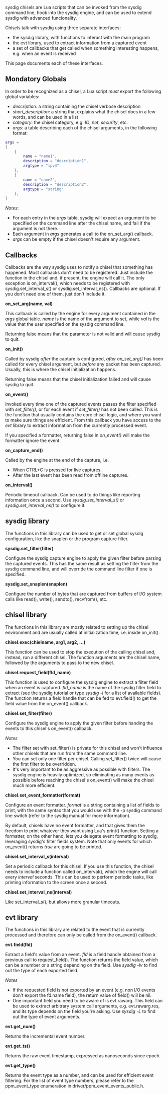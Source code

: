 sysdig chisels are Lua scripts that can be invoked from the sysdig command line, hook into the sysdig engine, and can be used to extend sysdig with advanced funcionality.

Chisels talk with sysdig using three separate interfaces: 
* the sysdig library, with functions to interact with the main program
* the evt library, used to extract information from a captured event
* a set of callbacks that get called when something interesting happens, e.g. when an event is received 

This page documents each of these interfaces.

## Mondatory Globals
In order to be recognized as a chisel, a Lua script *must* export the following global variables:
* _description_: a string containing the chisel verbose description
* _short_description_: a string that explains what the chisel does in a few words, and can be used in a list
* _category_: the chisel category, e.g. _IO_, _net_, _security_, etc.
* _args_: a table describing each of the chisel arguments, in the following format:

```lua 
args = 
{
	{
		name = "name1", 
		description = "description1", 
		argtype = "ipv4"
	},
	{
		name = "name2", 
		description = "description2", 
		argtype = "string"
	},
}
```

_Notes_: 
* For each entry in the _args_ table, sysdig will expect an argument to be specified on the command line after the chisel name, and fail if the argument is not there.
* Each argument in _args_ generates a call to the on_set_arg() callback.
* _args_ can be empty if the chisel doesn't require any argument. 

## Callbacks
Callbacks are the way sysdig uses to notify a chisel that something has happened. Most callbacks don't need to be registered. Just include the function in the chisel and, if present, the engine will call it. The only exception is on_interval(), which needs to be registered with sysdig.set_interval_s() or sysdig.set_interval_ns().
Callbacks are optional. If you don't need one of them, just don't include it.

**on_set_arg(name, val)**

This callback is called by the engine for every argument contained in the _args_ global table. _name_ is the name of the argument to set, while _val_ is the value that the user specified on the sysdig command line.

Returning false means that the parameter is not valid and will cause sysdig to quit.

**on_init()**

Called by sysdig *after* the capture is configured, *after* _on_set_arg()_ has been called for every chisel argument, but *before* any packet has been captured. Usually, this is where the chisel initialization happens.

Returning false means that the chisel initialization failed and will cause sysdig to quit.

**on_event()**

Invoked every time one of the captured events passes the filter specified with _set_filter()_, or for each event if _set_filter()_ has not been called. This is the function that usually contains the core chisel logic, and where you want to make sure things are efficient. From this callback you have access to the _evt_ library to extract information from the currently processed event.

If you specified a formatter, returning false in _on_event()_ will make the formatter ignore the event.

**on_capture_end()**

Called by the engine at the end of the capture, i.e.
* When CTRL+C is pressed for live captures.
* After the last event has been read from offline captures.

**on_interval()**

Periodic timeout callback. Can be used to do things like reporting information once a second. Use _sysdig.set_interval_s()_ or _sysdig.set_interval_ns()_ to configure it.

## sysdig library
The functions in this library can be used to get or set global sysdig configuration, like the snaplen or the program capture filter.

**sysdig.set_filter(filter)**

Configure the sysdig capture engine to apply the given filter before parsing the captured events. This has the same result as setting the filter from the sysdig command line, and will override the command line filter if one is specified.

**sysdig.set_snaplen(snaplen)**

Configure the number of bytes that are captured from buffers of I/O system calls like read(), write(), sendto(), recvfrom(), etc.

## chisel library
The functions in this library are mostly related to setting up the chisel environment and are usually called at initialization time, i.e. inside on_init().

**chisel.exec(chielname, arg1, arg2, ...)**

This function can be used to stop the execution of the calling chisel and, instead, run a different chisel. The function arguments are the chisel name, followed by the arguments to pass to the new chisel. 

**chisel.request_field(fld_name)**

This function is used to configure the sysdig engine to extract a filter field when an event is captured. _fld_name_ is the name of the sysdig filter field to extract (see the sysdig tutorial or type _sysdig -l_ for a list of available fields).
The function returns a field handle that can be fed to evt.field() to get the field value from the on_event() callback. 

**chisel.set_filter(filter)**

Configure the sysdig engine to apply the given filter before handing the events to this chisel's on_event() callback.

_Notes_
* The filter set with set_filter() is private for this chisel and won't influence other chisels that are run from the same command line.
* You can set only one filter per chisel. Calling set_filter() twice will cause the first filter to be overridden.
* It's very important to be as aggressive as possible with filters. The sysdig engine is heavily optimized, so eliminating as many events as possible before reaching the chisel's on_event() will make the chisel much more efficient.

**chisel.set_event_formatter(format)**

Configure an event formatter. _format_ is a string containing a list of fields to print, with the same syntax that you would use with the -p sysdig command line switch (refer to the sysdig manual for more information).

By default, chisels have no event formatter, and that gives them the freedom to print whatever they want using Lua's print() function. Setting a formatter, on the other hand, lets you delegate event formatting to sysdig, leveraging sysdig's filter fields system. Note that only events for which on_event() returns _true_ are going to be printed.

**chisel.set_interval_s(interval)**

Set a periodic callback for this chisel. If you use this function, the chisel needs to include a function called on_interval(), which the engine will call every _interval_ seconds. This can be used to perform periodic tasks, like printing information to the screen once a second.

**chisel.set_interval_ns(interval)**

Like set_interval_s(), but allows more granular timeouts. 

## evt library
The functions in this library are related to the event that is currently processed and therefore can only be called from the on_event() callback.
 
**evt.field(fld)**

Extract a field's value from an event. _fld_ is a field handle obtained from a previous call to request_field().
The function returns the field value, which can be a number or a string depending on the field. Use _sysdig -lv_ to find out the type of each exported field. 

_Notes_
* If the requested field is not exported by an event (e.g. non I/O events don't export the fd.name field), the return value of field() will be nil.
* One important field you need to be aware of is evt.rawarg. This field can be used to extract arbitrary system call arguments, e.g. evt.rawarg.res, and its type depends on the field you're asking. Use _sysdig -L_ to find out the type of event arguments.

**evt.get_num()**

Returns the incremental event number.

**evt.get_ts()**

Returns the raw event timestamp, expressed as nanoseconds since epoch. 

**evt.get_type()**

Returns the event type as a number, and can be used for efficient event filtering. For the list of event type numbers, please refer to the ppm_event_type enumeration in driver/ppm_event_events_public.h.
